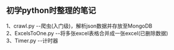 ## 初学python时整理的笔记
1、crawl.py   --爬虫(入门级)，解析json数据并存放至MongoDB  
2、ExcelsToOne.py   --将多张excel表格合并成一张excel(已删除数据)  
3、Timer.py     --计时器  
